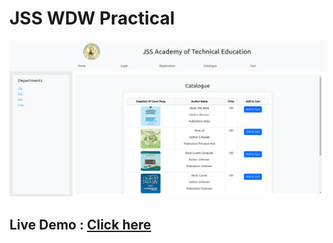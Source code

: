 # JSS WDW Practical
<img src="jss.png">

## Live Demo :  [Click here](https://wdw-practical.netlify.app/)